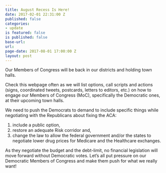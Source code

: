 ```yaml
---
title: August Recess Is Here!
date: 2017-02-01 22:31:00 Z
published: false
categories:
- update
is featured: false
is published: false
base-url: 
url: 
page-date: 2017-08-01 17:00:00 Z
layout: post
---
```


Our Members of Congress will be back in our districts and holding town halls. 

Check this webpage often as we will list options, call scripts and actions (signs, coordinated tweets, postcards, letters to editors, etc.) on how to engage our Members of Congress (MoC), specifically the Democratic ones, at their upcoming town halls. 

We need to push the Democrats to demand to include specific things while negotiating with the Republicans about fixing the ACA: 

1. include a public option, 
2. restore an adequate Risk corridor and, 
3. change the law to allow the federal government and/or the states to negotiate lower drug prices for Medicare and the Healthcare exchanges.  

As they negotiate the budget and the debt-limit, no financial legislation will move forward without Democratic votes. Let’s all put pressure on our Democratic Members of Congress and make them push for what we really want! 